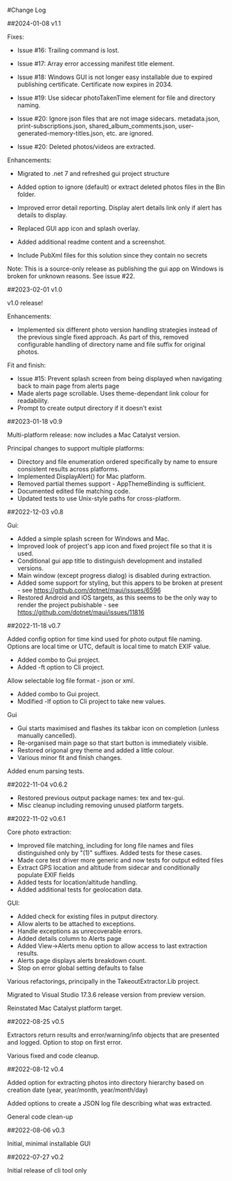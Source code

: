 #Change Log

##2024-01-08 v1.1

Fixes:

- Issue #16: Trailing command is lost.

- Issue #17: Array error accessing manifest title element.

- Issue #18: Windows GUI is not longer easy installable due to expired publishing certificate. Certificate now expires in 2034.

- Issue #19: Use sidecar photoTakenTime element for file and directory naming.

- Issue #20: Ignore json files that are not image sidecars. metadata.json, print-subscriptions.json, shared_album_comments.json,
  user-generated-memory-titles.json, etc. are ignored.

- Issue #20: Deleted photos/videos are extracted.

Enhancements:

- Migrated to .net 7 and refreshed gui project structure

- Added option to ignore (default) or extract deleted photos files in the Bin folder.

- Improved error detail reporting. Display alert details link only if alert has details to display.

- Replaced GUI app icon and splash overlay.

- Added additional readme content and a screenshot.

- Include PubXml files for this solution since they contain no secrets

Note: This is a source-only release as publishing the gui app on Windows is broken for unknown reasons. See issue #22.



##2023-02-01 v1.0

v1.0 release!

Enhancements:
- Implemented six different photo version handling strategies instead of the previous single fixed approach.
As part of this, removed configurable handling of directory name and file suffix for original photos.

Fit and finish:
- Issue #15: Prevent splash screen from being displayed when navigating back to main page from alerts page
- Made alerts page scrollable. Uses theme-dependant link colour for readability.
- Prompt to create output directory if it doesn't exist


##2023-01-18 v0.9

Multi-platform release: now includes a Mac Catalyst version.

Principal changes to support multiple platforms:
- Directory and file enumeration ordered specifically by name to ensure consistent results across platforms.
- Implemented DisplayAlert() for Mac platform.
- Removed partial themes support - AppThemeBinding is sufficient.
- Documented edited file matching code.
- Updated tests to use Unix-style paths for cross-platform.


##2022-12-03 v0.8

Gui:
- Added a simple splash screen for Windows and Mac.
- Improved look of project's app icon and fixed project file so that it is used.
- Conditional gui app title to distinguish development and installed versions.
- Main window (except progress dialog) is disabled during extraction.
- Added some support for styling, but this appers to be broken at present - see https://github.com/dotnet/maui/issues/6596
- Restored Android and iOS targets, as this seems to be the only way to render the project pubishable - see https://github.com/dotnet/maui/issues/11816


##2022-11-18 v0.7

Added config option for time kind used for photo output file naming. Options are local time or UTC, default is local time to
match EXIF value.
- Added combo to Gui project.
- Added -ft option to Cli project.

Allow selectable log file format - json or xml.
- Added combo to Gui project.
- Modified -lf option to Cli project to take new values.

Gui
- Gui starts maximised and flashes its takbar icon on completion (unless manually cancelled).
- Re-organised main page so that start button is immediately visible.
- Restored origonal grey theme and added a little colour.
- Various minor fit and finish changes.

Added enum parsing tests.


##2022-11-04 v0.6.2

- Restored previous output package names: tex and tex-gui.
- Misc cleanup including removing unused platform targets.


##2022-11-02 v0.6.1

Core photo extraction:
- Improved file matching, including for long file names and files distinguished only by "(1)" suffixes. Added tests for these cases.
- Made core test driver more generic and now tests for output edited files
- Extract GPS location and altitude from sidecar and conditionally populate EXIF fields
- Added tests for location/altitude handling.
- Added additional tests for geolocation data.

GUI:
- Added check for existing files in putput directory.
- Allow alerts to be attached to exceptions.
- Handle exceptions as unrecoverable errors.
- Added details column to Alerts page
- Added View->Alerts menu option to allow access to last extraction results.
- Alerts page displays alerts breakdown count.
- Stop on error global setting defaults to false

Various refactorings, principally in the TakeoutExtractor.Lib project.

Migrated to Visual Studio 17.3.6 release version from preview version.

Reinstated Mac Catalyst platform target.


##2022-08-25 v0.5

Extractors return results and error/warning/info objects that are presented and logged. Option to stop on first error.

Various fixed and code cleanup.


##2022-08-12 v0.4

Added option for extracting photos into directory hierarchy based on creation date (year, year/month, year/month/day)

Added options to create a JSON log file describing what was extracted.

General code clean-up


##2022-08-06 v0.3

Initial, minimal installable GUI


##2022-07-27 v0.2

Initial release of cli tool only

